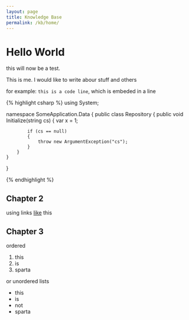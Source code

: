 ```yaml
---
layout: page
title: Knowledge Base
permalink: /kb/home/
---
```



Hello World
===========

this will now be a test. 

This is me. I would like to write abour stuff and others

for example: ``` this is a code line ```, which is embeded in a line

{% highlight csharp %}
using System;

namespace SomeApplication.Data
{
	public class Repository
	{
		public void Initialize(string cs)
		{
			var x = 1;

			if (cs == null)
			{
				throw new ArgumentException("cs");
			}
		}
	}
}

{% endhighlight %}

Chapter 2
---------


using links [like](http://google.com) this

Chapter 3
---------

ordered

1. this
2. is
3. sparta

or unordered lists

* this 
* is 
* not
* sparta
